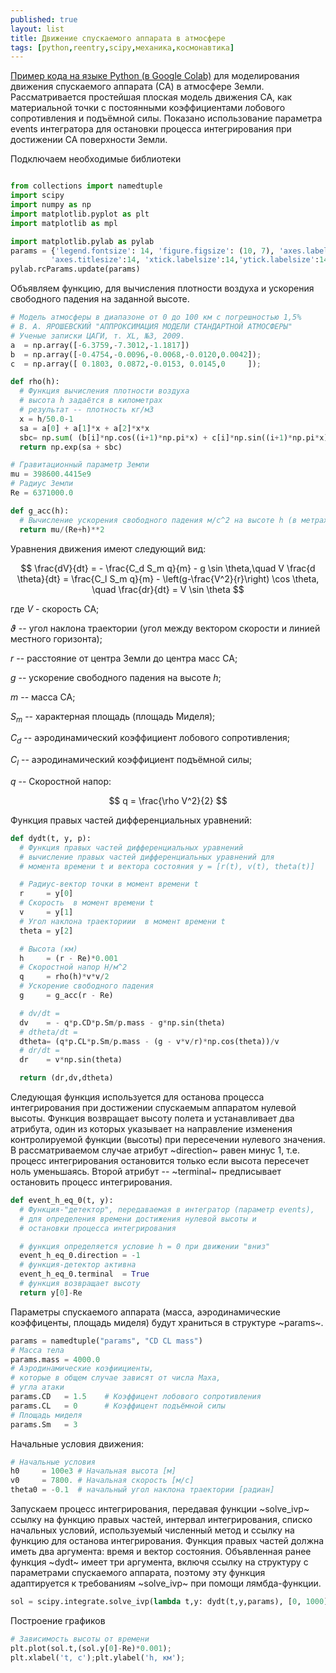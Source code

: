 ```yaml
---
published: true
layout: list
title: Движение спускаемого аппарата в атмосфере
tags: [python,reentry,scipy,механика,космонавтика]
---
```


[Пример кода на языке Python (в Google Colab)](https://colab.research.google.com/drive/1DNHw0QF37joA6c7Yr6lfn44cbApqZ2KB) для моделирования движения спускаемого аппарата (СА) в атмосфере Земли. Рассматривается простейшая плоская модель движения СА, как материальной точки с постоянными коэффициентами лобового сопротивления и подъёмной силы. Показано использование параметра events интегратора для остановки процесса интегрирования при достижении СА поверхности Земли.

Подключаем необходимые библиотеки

~~~python

from collections import namedtuple
import scipy
import numpy as np
import matplotlib.pyplot as plt
import matplotlib as mpl

import matplotlib.pylab as pylab
params = {'legend.fontsize': 14, 'figure.figsize': (10, 7), 'axes.labelsize': 14,
         'axes.titlesize':14, 'xtick.labelsize':14,'ytick.labelsize':14}
pylab.rcParams.update(params)

~~~

Объявляем функцию, для вычисления плотности воздуха и ускорения свободного падения на заданной высоте.

~~~python
# Модель атмосферы в диапазоне от 0 до 100 км с погрешностью 1,5%
# В. А. ЯРОШЕВСКИЙ "АППРОКСИМАЦИЯ МОДЕЛИ СТАНДАРТНОЙ АТМОСФЕРЫ"
# Ученые записки ЦАГИ, т. XL, №3, 2009.
a  = np.array([-6.3759,-7.3012,-1.1817])
b  = np.array([-0.4754,-0.0096,-0.0068,-0.0120,0.0042]);
c  = np.array([ 0.1803, 0.0872,-0.0153, 0.0145,0     ]);

def rho(h):
  # Функция вычисления плотности воздуха
  # высота h задаётся в километрах
  # результат -- плотность кг/м3
  x = h/50.0-1
  sa = a[0] + a[1]*x + a[2]*x*x
  sbc= np.sum( (b[i]*np.cos((i+1)*np.pi*x) + c[i]*np.sin((i+1)*np.pi*x) for i in range(5)) )
  return np.exp(sa + sbc)

# Гравитационный параметр Земли
mu = 398600.4415e9
# Радиус Земли
Re = 6371000.0

def g_acc(h):
  # Вычисление ускорения свободного падения м/с^2 на высоте h (в метрах)
  return mu/(Re+h)**2
~~~

Уравнения движения имеют следующий вид:

$$
\frac{dV}{dt} = - \frac{C_d S_m q}{m} - g \sin \theta,\quad V \frac{d \theta}{dt} = \frac{C_l S_m q}{m} - \left(g-\frac{V^2}{r}\right) \cos \theta, \quad \frac{dr}{dt} = V \sin \theta
$$

где $V$ - скорость СА;

$\vartheta$ -- угол наклона траектории (угол между вектором скорости и линией местного горизонта);

$r$ -- расстояние от центра Земли до центра масс СА;

$g$ -- ускорение свободного падения на высоте $h$;

$m$ -- масса СА;

$S_m$ -- характерная площадь (площадь Миделя);

$C_d$ -- аэродинамический коэффициент лобового сопротивления;

$C_l$ -- аэродинамический коэффициент подъёмной силы;

$q$ -- Скоростной напор:

$$
q = \frac{\rho V^2}{2}
$$

Функция правых частей дифференциальных уравнений:

~~~python
def dydt(t, y, p):  
  # Функция правых частей дифференциальных уравнений
  # вычисление правых частей дифференциальных уравнений для
  # момента времени t и вектора состояния y = [r(t), v(t), theta(t)]

  # Радиус-вектор точки в момент времени t
  r     = y[0]
  # Скорость  в момент времени t
  v     = y[1]
  # Угол наклона траекториии  в момент времени t  
  theta = y[2]

  # Высота (км)
  h     = (r - Re)*0.001
  # Скоростной напор Н/м^2
  q     = rho(h)*v*v/2  
  # Ускорение свободного падения
  g     = g_acc(r - Re)

  # dv/dt =   
  dv    = - q*p.CD*p.Sm/p.mass - g*np.sin(theta)
  # dtheta/dt =   
  dtheta= (q*p.CL*p.Sm/p.mass - (g - v*v/r)*np.cos(theta))/v
  # dr/dt =    
  dr    = v*np.sin(theta)

  return (dr,dv,dtheta)
~~~

Следующая функция используется для останова процесса интегрирования при достижении спускаемым аппаратом нулевой высоты. Функция возвращает высоту полета и устанавливает два атрибута, один из которых указывает на направление изменения контролируемой функции (высоты) при пересечении нулевого значения. В рассматриваемом случае атрибут ~direction~ равен минус 1, т.е. процесс интегрирования остановится только если высота пересечет ноль уменьшаясь. Второй атрибут -- ~terminal~ предписывает остановить процесс интегрирования.      

~~~python
def event_h_eq_0(t, y):
  # Функция-"детектор", передаваемая в интегратор (параметр events),
  # для определения времени достижения нулевой высоты и
  # остановки процесса интегрирования  

  # функция определяется условие h = 0 при движении "вниз"
  event_h_eq_0.direction = -1
  # функция-детектор активна
  event_h_eq_0.terminal  = True  
  # функция возвращает высоту  
  return y[0]-Re  
~~~

Параметры спускаемого аппарата (масса, аэродинамические коэффиценты, площадь миделя) будут храниться в структуре ~params~.

~~~python
params = namedtuple("params", "CD CL mass")
# Масса тела
params.mass = 4000.0
# Аэродинамические коэфиициенты,
# которые в общем случае зависят от числа Маха,
# угла атаки
params.CD   = 1.5    # Коэффицент лобового сопротивления
params.CL   = 0      # Коэффицент подъёмной силы
# Площадь миделя
params.Sm   = 3      
~~~

Начальные условия движения:

~~~python
# Начальные условия
h0     = 100e3 # Начальная высота [м]
v0     = 7800. # Начальная скорость [м/c]
theta0 = -0.1  # начальный угол наклона траектории [радиан]
~~~

Запускаем процесс интегрирования, передавая функции ~solve_ivp~ ссылку на функцию правых частей, интервал интегрирования, списко начальных условий, используемый численный метод и ссылку на функцию для останова интегрирования. Функция правых частей должна иметь два аргумента: время и вектор состояния. Объявленная ранее функция ~dydt~ имеет три аргумента, включя ссылку на структуру с параметрами спускаемого аппарата, поэтому эту функция адаптируется к требованиям ~solve_ivp~ при помощи лямбда-функции.     

~~~python
sol = scipy.integrate.solve_ivp(lambda t,y: dydt(t,y,params), [0, 1000], [Re+h0, v0, theta0], method='LSODA', events = event_h_eq_0, rtol = 1e-8)
~~~

Построение графиков

~~~python
# Зависимость высоты от времени
plt.plot(sol.t,(sol.y[0]-Re)*0.001);
plt.xlabel('t, c');plt.ylabel('h, км');
~~~
